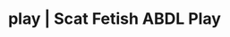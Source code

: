 ---
categories:
- Queer Kinks
- Body Positivity
- ASMR Porn
- Roleplay Fantasies
- Scat Fetish
image: /assets/images/1747714219966.jpg
layout: post
schema:
  description: Premium adult content featuring Scat Fetish, ABDL Play. High-quality
    artwork with provocative themes.
  keywords:
  - Immersive Erotica
  - Alt Romance
  - ABDL Play
  - Gothic Erotica
  - Vintage Boudoir
  - Lingerie Art
  - Scat Fetish
  name: 1747714219966 | Scat Fetish ABDL Play
  type: VisualArtwork
seo:
  description: Featured content with premium ABDL Play, Scat Fetish. HD images available.
  keywords: ABDL Play, Scat Fetish
  og_image: /assets/images/1747714219966.jpg
  schema_type: VisualArtwork
tags:
- '#play'
- Scat Fetish
- ABDL Play
title: play | Scat Fetish ABDL Play
---